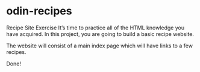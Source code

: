 # odin-recipes
Recipe Site Exercise 
It’s time to practice all of the HTML knowledge you have acquired. In this project, you are going to build a basic recipe website.

The website will consist of a main index page which will have links to a few recipes. 

Done!